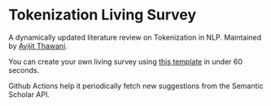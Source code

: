 # Tokenization Living Survey

A dynamically updated literature review on Tokenization in NLP. Maintained by [Avijit Thawani](https://avi-jit.github.io/).

You can create your own living survey using [this template](https://github.com/EshaanAgg/Research-Literature-Manager) in under 60 seconds. 

Github Actions help it periodically fetch new suggestions from the Semantic Scholar API.

